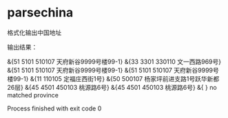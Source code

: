 # parsechina
格式化输出中国地址



输出结果：


&{51 5101 510107 天府新谷9999号楼99-1} <nil>
&{33 3301 330110 文一西路969号} <nil>
&{51 5101 510107 天府新谷9999号楼99-1} <nil>
&{51 5101 510107 天府新谷9999号楼99-1} <nil>
&{11  110105 定福庄西街1号} <nil>
&{50  500107 杨家坪前进支路1号跃华新都26层} <nil>
&{45 4501 450103 桃源路6号} <nil>
&{45 4501 450103 桃源路6号} <nil>
&{   } no matched province

Process finished with exit code 0
